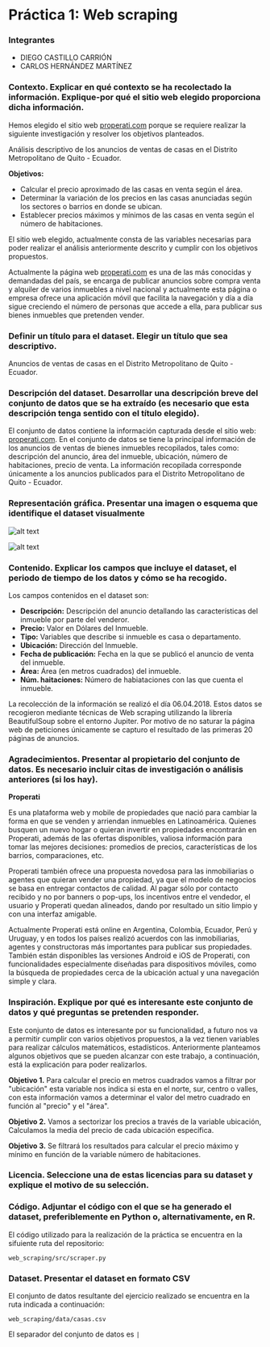 # Práctica 1: Web scraping

### Integrantes
- DIEGO CASTILLO CARRIÓN
- CARLOS HERNÁNDEZ MARTÍNEZ

### Contexto. Explicar en qué contexto se ha recolectado la información. Explique-por qué el sitio web elegido proporciona dicha información.

Hemos elegido el sitio web [properati.com](https://www.properati.com.ec/) porque se requiere realizar la siguiente investigación y resolver los objetivos planteados.

Análisis descriptivo de los anuncios de ventas de casas en el Distrito Metropolitano de Quito - Ecuador.

__Objetivos:__
- Calcular el precio aproximado de las casas en venta según el área.
- Determinar la variación de los precios en las casas anunciadas según los sectores o barrios en donde se ubican.
- Establecer precios máximos y mínimos de las casas en venta según el número de habitaciones.

El sitio web elegido, actualmente consta de las variables necesarias para poder realizar el análisis anteriormente descrito y cumplir con los objetivos propuestos.

Actualmente la página web [properati.com](https://www.properati.com.ec/) es una de las más conocidas y demandadas del país, se encarga de publicar anuncios sobre compra venta y alquiler de varios inmuebles a nivel nacional y actualmente esta página o empresa ofrece una aplicación móvil que facilita la navegación y día a día sigue creciendo el número de personas que accede a ella, para publicar sus bienes inmuebles que pretenden vender.


### Definir un título para el dataset. Elegir un título que sea descriptivo.

 Anuncios de ventas de casas en el Distrito Metropolitano de Quito - Ecuador.

### Descripción del dataset. Desarrollar una descripción breve del conjunto de datos que se ha extraído (es necesario que esta descripción tenga sentido con el título elegido).

El conjunto de datos contiene la información capturada desde el sitio web:  [properati.com](https://www.properati.com.ec/). En el conjunto de datos se tiene la principal información de los anuncios de ventas de bienes inmuebles recopilados, tales como: descripción del anuncio, área del inmueble, ubicación, número de habitaciones, precio de venta.
La información recopilada corresponde únicamente a los anuncios publicados para el Distrito Metropolitano de Quito - Ecuador.

### Representación gráfica. Presentar una imagen o esquema que identifique el dataset visualmente

![alt text](https://github.com/difercast/web_scraping/blob/master/images/properati.png?raw=true "Anuncio Properati")

![alt text](https://github.com/difercast/web_scraping/blob/master/images/estadisticas.png?raw=true "Estadísticas de los anuncios")

### Contenido. Explicar los campos que incluye el dataset, el periodo de tiempo de los datos y cómo se ha recogido.

Los campos contenidos en el dataset son:
- __Descripción:__ Descripción del anuncio detallando las características del inmueble por parte del venderor.
- __Precio:__ Valor en Dólares del Inmueble.
- __Tipo:__ Variables que describe si inmueble es casa o departamento.
- __Ubicación:__ Dirección del Inmueble.
- __Fecha de publicación:__ Fecha en la que se publicó el anuncio de venta del inmueble.
- __Área:__ Área (en metros cuadrados) del inmueble.
- __Núm. haitaciones:__ Número de habiataciones con las que cuenta el inmueble.

La recolección de la información se realizó el día 06.04.2018. Estos datos se recogieron mediante técnicas de Web scraping utilizando la librería BeautifulSoup sobre el entorno Jupiter.
Por motivo de no saturar la página web de peticiones únicamente se capturo el resultado de las primeras 20 páginas de anuncios.

###  Agradecimientos. Presentar al propietario del conjunto de datos. Es necesario incluir citas de investigación o análisis anteriores (si los hay).

__Properati__

Es una plataforma web y mobile de propiedades que nació para cambiar la forma en que se venden y arriendan inmuebles en Latinoamérica. Quienes busquen un nuevo hogar o quieran invertir en propiedades encontrarán en Properati, además de las ofertas disponibles, valiosa información para tomar las mejores decisiones: promedios de precios, características de los barrios, comparaciones, etc.

Properati también ofrece una propuesta novedosa para las inmobiliarias o agentes que quieran vender una propiedad, ya que el modelo de negocios se basa en entregar contactos de calidad. Al pagar sólo por contacto recibido y no por banners o pop-ups, los incentivos entre el vendedor, el usuario y Properati quedan alineados, dando por resultado un sitio limpio y con una interfaz amigable.

Actualmente Properati está online en Argentina, Colombia, Ecuador, Perú y Uruguay, y en todos los países realizó acuerdos con las inmobiliarias, agentes y constructoras más importantes para publicar sus propiedades. También están disponibles las versiones Android e iOS de Properati, con funcionalidades especialmente diseñadas para dispositivos móviles, como la búsqueda de propiedades cerca de la ubicación actual y una navegación simple y clara.


### Inspiración. Explique por qué es interesante este conjunto de datos y qué preguntas se pretenden responder.

Este conjunto de datos es interesante por su funcionalidad, a futuro nos va a permitir cumplir con varios objetivos propuestos, a la vez tienen variables para realizar cálculos  matemáticos, estadísticos.
Anteriormente planteamos algunos objetivos que se pueden alcanzar con este trabajo, a continuación, está la explicación para poder realizarlos.

__Objetivo 1.__ Para calcular el precio en metros cuadrados vamos a filtrar por "ubicación" esta variable nos indica si esta en el norte, sur, centro o valles,  con esta información  vamos a determinar el valor del metro cuadrado en función al "precio" y el "área".

__Objetivo 2.__ Vamos a  sectorizar los precios a través de la variable ubicación,
Calculamos  la media del precio de cada  ubicación especifica.

__Objetivo 3.__ Se filtrará los resultados para calcular el precio máximo y mínimo en función de la variable número de habitaciones.


### Licencia. Seleccione una de estas licencias para su dataset y explique el motivo de su selección.

### Código. Adjuntar el código con el que se ha generado el dataset, preferiblemente en Python o, alternativamente, en R.

El código utilizado para la realización de la práctica se encuentra en la sifuiente ruta del repositorio:

`web_scraping/src/scraper.py`

### Dataset. Presentar el dataset en formato CSV

El conjunto de datos resultante del ejercicio realizado se encuentra en la ruta indicada a continuación:

`web_scraping/data/casas.csv`

El separador del conjunto de datos es `|`
